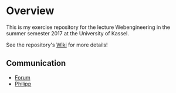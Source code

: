 # Overview

This is my exercise repository for the lecture Webengineering in the summer semester 2017 at the University of Kassel.

See the repository's [Wiki](https://github.com/hoechp/webengineering-2017/wiki) for more details!

## Communication

* [Forum](https://github.com/micromata/webengineering-2017/issues)
* [Philipp](mailto:kolodziej.philipp@gmail.com)